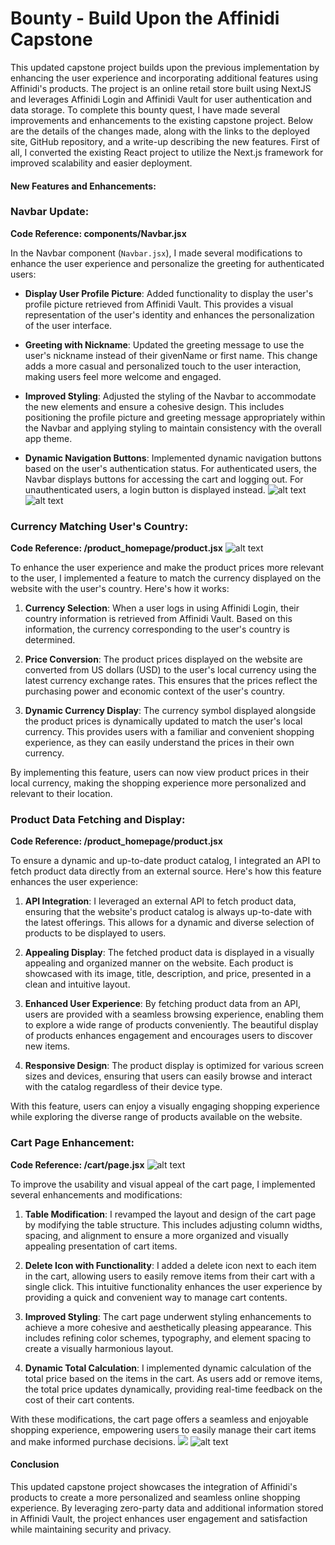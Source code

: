 # Bounty - Build Upon the Affinidi Capstone

This updated capstone project builds upon the previous implementation by enhancing the user experience and incorporating additional features using Affinidi's products. The project is an online retail store built using NextJS and leverages Affinidi Login and Affinidi Vault for user authentication and data storage.
To complete this bounty quest, I have made several improvements and enhancements to the existing capstone project. Below are the details of the changes made, along with the links to the deployed site, GitHub repository, and a write-up describing the new features.
First of all, I converted the existing React project to utilize the Next.js framework for improved scalability and easier deployment.

#### New Features and Enhancements:

### Navbar Update:

**Code Reference: components/Navbar.jsx**

In the Navbar component (`Navbar.jsx`), I made several modifications to enhance the user experience and personalize the greeting for authenticated users:

- **Display User Profile Picture**: Added functionality to display the user's profile picture retrieved from Affinidi Vault. This provides a visual representation of the user's identity and enhances the personalization of the user interface.

- **Greeting with Nickname**: Updated the greeting message to use the user's nickname instead of their givenName or first name. This change adds a more casual and personalized touch to the user interaction, making users feel more welcome and engaged.

- **Improved Styling**: Adjusted the styling of the Navbar to accommodate the new elements and ensure a cohesive design. This includes positioning the profile picture and greeting message appropriately within the Navbar and applying styling to maintain consistency with the overall app theme.

- **Dynamic Navigation Buttons**: Implemented dynamic navigation buttons based on the user's authentication status. For authenticated users, the Navbar displays buttons for accessing the cart and logging out. For unauthenticated users, a login button is displayed instead.
  ![alt text](image.png)
  ![alt text](image-7.png)

### Currency Matching User's Country:

**Code Reference: /product_homepage/product.jsx**
![alt text](image-2.png)

To enhance the user experience and make the product prices more relevant to the user, I implemented a feature to match the currency displayed on the website with the user's country. Here's how it works:

1. **Currency Selection**: When a user logs in using Affinidi Login, their country information is retrieved from Affinidi Vault. Based on this information, the currency corresponding to the user's country is determined.

2. **Price Conversion**: The product prices displayed on the website are converted from US dollars (USD) to the user's local currency using the latest currency exchange rates. This ensures that the prices reflect the purchasing power and economic context of the user's country.

3. **Dynamic Currency Display**: The currency symbol displayed alongside the product prices is dynamically updated to match the user's local currency. This provides users with a familiar and convenient shopping experience, as they can easily understand the prices in their own currency.

By implementing this feature, users can now view product prices in their local currency, making the shopping experience more personalized and relevant to their location.

### Product Data Fetching and Display:

**Code Reference: /product_homepage/product.jsx**

To ensure a dynamic and up-to-date product catalog, I integrated an API to fetch product data directly from an external source. Here's how this feature enhances the user experience:

1. **API Integration**: I leveraged an external API to fetch product data, ensuring that the website's product catalog is always up-to-date with the latest offerings. This allows for a dynamic and diverse selection of products to be displayed to users.

2. **Appealing Display**: The fetched product data is displayed in a visually appealing and organized manner on the website. Each product is showcased with its image, title, description, and price, presented in a clean and intuitive layout.

3. **Enhanced User Experience**: By fetching product data from an API, users are provided with a seamless browsing experience, enabling them to explore a wide range of products conveniently. The beautiful display of products enhances engagement and encourages users to discover new items.

4. **Responsive Design**: The product display is optimized for various screen sizes and devices, ensuring that users can easily browse and interact with the catalog regardless of their device type.

With this feature, users can enjoy a visually engaging shopping experience while exploring the diverse range of products available on the website.

### Cart Page Enhancement:

**Code Reference: /cart/page.jsx**
![alt text](image-3.png)

To improve the usability and visual appeal of the cart page, I implemented several enhancements and modifications:

1. **Table Modification**: I revamped the layout and design of the cart page by modifying the table structure. This includes adjusting column widths, spacing, and alignment to ensure a more organized and visually appealing presentation of cart items.

2. **Delete Icon with Functionality**: I added a delete icon next to each item in the cart, allowing users to easily remove items from their cart with a single click. This intuitive functionality enhances the user experience by providing a quick and convenient way to manage cart contents.

3. **Improved Styling**: The cart page underwent styling enhancements to achieve a more cohesive and aesthetically pleasing appearance. This includes refining color schemes, typography, and element spacing to create a visually harmonious layout.

4. **Dynamic Total Calculation**: I implemented dynamic calculation of the total price based on the items in the cart. As users add or remove items, the total price updates dynamically, providing real-time feedback on the cost of their cart contents.

With these modifications, the cart page offers a seamless and enjoyable shopping experience, empowering users to easily manage their cart items and make informed purchase decisions.
![
    <!-- ![alt text](image-5.png) -->
](image-4.png) ![alt text](image-6.png)

#### Conclusion

This updated capstone project showcases the integration of Affinidi's products to create a more personalized and seamless online shopping experience. By leveraging zero-party data and additional information stored in Affinidi Vault, the project enhances user engagement and satisfaction while maintaining security and privacy.
